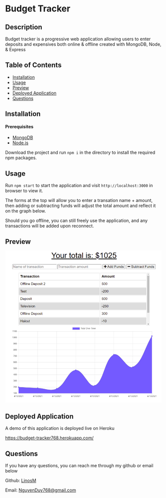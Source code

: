 # Budget Tracker

## Description
    
Budget tracker is a progressive web application allowing users to enter deposits and expensives both online & offline created with MongoDB, Node, & Express

## Table of Contents

* [Installation](#installation)
* [Usage](#usage)
* [Preview](#preview)
* [Deployed Application](#deployed-application)
* [Questions](#questions)

## Installation

#### Prerequisites

* [MongoDB](https://docs.mongodb.com/manual/installation/)
* [Node.js](https://nodejs.org/en/download/)

Download the project and run `npm i` in the directory to install the required npm packages.

## Usage

Run `npm start` to start the application and visit `http://localhost:3000` in browser to view it.

The forms at the top will allow you to enter a transation name + amount, then adding or subtracting funds will adjust the total amount and reflect it on the graph below.

Should you go offline, you can still freely use the application, and any transactions will be added upon reconnect.

## Preview

![preview1](./assets/preview1.png)

## Deployed Application

A demo of this application is deployed live on Heroku

https://budget-tracker768.herokuapp.com/

## Questions

If you have any questions, you can reach me through my github or email below

Github: [LinosM](https://github.com/LinosM)

Email: [NguyenDuy768@gmail.com](mailto:NguyenDuy768@gmail.com)

